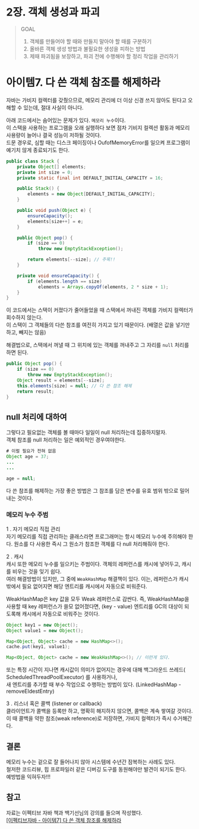 # 2장. 객체 생성과 파괴

> GOAL  
> 1. 객체를 만들어야 할 때와 만들지 말아야 할 때를 구분하기  
> 2. 올바른 객체 생성 방법과 불필요한 생성을 피하는 방법  
> 3. 제때 파괴됨을 보장하고, 파괴 전에 수행해야 할 정리 작업을 관리하기

# 아이템7. 다 쓴 객체 참조를 해제하라

자바는 가비지 컬렉터를 갖췄으므로, 메모리 관리에 더 이상 신경 쓰지 않아도 된다고 오해할 수 있는데, 절대 사실이 아니다.

아래 코드에서는 숨어있는 문제가 있다. `메모리 누수`이다.  
이 스택을 사용하는 프로그램을 오래 실행하다 보면 점차 기비지 컬렉션 활동과 메모리 사용량이 늘어나 결국 성능이 저하될 것이다.  
드문 경우로, 심할 때는 디스크 페이징이나 OufofMemoryError를 일으켜 프로그램이 예기치 않게 종료되기도 한다.

```java
public class Stack {
    private Object[] elements;
    private int size = 0;
    private static final int DEFAULT_INITIAL_CAPACITY = 16;

    public Stack() {
        elements = new Object[DEFAULT_INITIAL_CAPACITY];
    }

    public void push(Object e) {
        ensureCapacity();
        elements[size++] = e;
    }

    public Object pop() {
        if (size == 0)
            throw new EmptyStackException();

        return elements[--size]; // 주목!! 
    }

    private void ensureCapacity() {
        if (elements.length == size)
            elements = Arrays.copyOf(elements, 2 * size + 1);
    }
}
```

이 코드에서는 스택이 커졌다가 줄어들었을 때 스택에서 꺼내진 객체를 가비지 컬렉터가 회수하지 않는다.  
이 스택이 그 객체들의 다쓴 참조를 여전히 가지고 있기 때문이다. (배열은 값을 넣기만 하고, 빼지는 않음)

해결법으로, 스택에서 꺼낼 때 그 위치에 있는 객체를 꺼내주고 그 자리를 `null` 처리를 하면 된다.

```java
public Object pop() {
    if (size == 0)
        throw new EmptyStackException();
    Object result = elements[--size];
    this.elements[size] = null; // 다 쓴 참조 해제
    return result;
}
```

## null 처리에 대하여

그렇다고 필요없는 객체를 볼 때마다 일일이 null 처리하는데 집중하지말자.  
객체 참조를 null 처리하는 일은 예외적인 경우여야한다.

```java
# 이럴 필요가 전혀 없음
Object age = 37;
...
...

age = null; 
```

다 쓴 참조를 해제하는 가장 좋은 방법은 그 참조를 담은 변수를 유효 범위 밖으로 밀어내는 것이다.

### 메모리 누수 주범

1 . 자기 메모리 직접 관리  
자기 메모리를 직접 관리하는 클래스라면 프로그래머는 항시 메모리 누수에 주의해야 한다. 원소를 다 사용한 즉시 그 원소가 참조한 객체를 다 null 처리해줘야 한다.

2 . 캐시  
캐시 또한 메모리 누수를 일으키는 주범이다. 객체의 레퍼런스를 캐시에 넣어두고, 캐시를 비우는 것을 잊기 쉽다.  
여러 해결방법이 있지만, 그 중에 `WeakHashMap` 해결책이 있다. 이는, 레퍼런스가 캐시 밖에서 필요 없어지면 해당 엔트리를 캐시에서 자동으로 비워준다.

WeakHashMap은 key 값을 모두 Weak 레퍼런스로 감싼다. 즉, WeakHashMap을 사용할 때 key 레퍼런스가 쓸모 없어졌다면, (key - value) 엔트리를 GC의 대상이 되도록해 캐시에서 자동으로 비워주는 것이다.

```java
Object key1 = new Object();
Object value1 = new Object();

Map<Object, Object> cache = new HashMap<>();
cache.put(key1, value1);

Map<Object, Object> cache = new WeakHashMap<>(); // 이런게 있다. 
```

또는 특정 시간이 지나면 캐시값이 의미가 없어지는 경우에 대해 백그라운드 쓰레드( ScheduledThreadPoolExecutor) 를 사용하거나,  
새 엔트리를 추가할 때 부수 작업으로 수행하는 방법이 있다. (LinkedHashMap - removeEldestEntry)

3 . 리스너 혹은 콜백 (listener or callback)  
클라이언트가 콜백을 등록만 하고, 명확히 해지하지 않으면, 콜백은 계속 쌓여갈 것이다.  
이 때 콜백을 약한 참조(weak reference)로 저장하면, 가비지 컬렉터가 즉시 수거해간다.

## 결론

메모리 누수는 겉으로 잘 들어나지 않아 시스템에 수년간 잠복하는 사례도 있다.  
철저한 코드리뷰, 힙 프로파일러 같은 디버깅 도구를 동원해야만 발견이 되기도 한다.  
예방법을 익혀두자!!!

## 참고

자료는 이펙티브 자바 책과 백기선님의 강의를 들으며 작성했다.  
[\[이펙티브자바 - 아이템7\] 다 쓴 객체 참조를 해제하라](https://youtu.be/24scqT2_m4U)